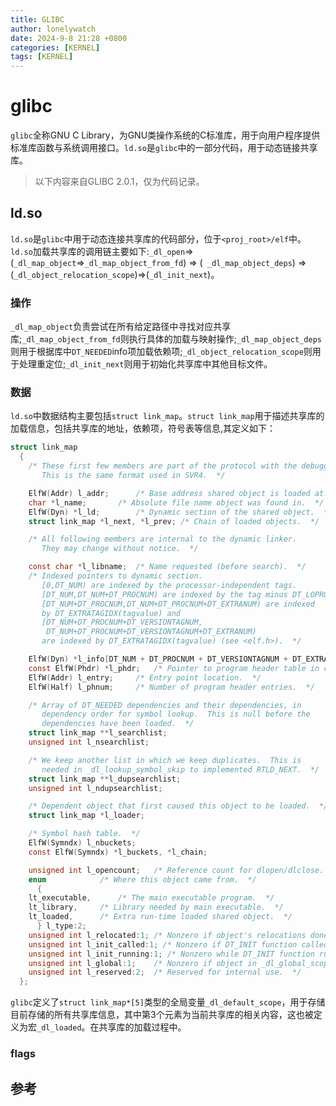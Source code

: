 ```yaml
---
title: GLIBC
author: lonelywatch
date: 2024-9-8 21:28 +0800
categories: [KERNEL]
tags: [KERNEL] 
---
```


# glibc

`glibc`全称GNU C Library，为GNU类操作系统的C标准库，用于向用户程序提供标准库函数与系统调用接口。`ld.so`是`glibc`中的一部分代码，用于动态链接共享库。

> 以下内容来自GLIBC 2.0.1，仅为代码记录。

## ld.so

`ld.so`是`glibc`中用于动态连接共享库的代码部分，位于`<proj_root>/elf`中。`ld.so`加载共享库的调用链主要如下:`_dl_open`=>(`_dl_map_object`=>`_dl_map_object_from_fd`) => (` _dl_map_object_deps`) => (`_dl_object_relocation_scope`)=>(`_dl_init_next`)。

### 操作

`_dl_map_object`负责尝试在所有给定路径中寻找对应共享库;`_dl_map_object_from_fd`则执行具体的加载与映射操作;`_dl_map_object_deps`则用于根据库中`DT_NEEDED`info项加载依赖项;`_dl_object_relocation_scope`则用于处理重定位;`_dl_init_next`则用于初始化共享库中其他目标文件。

### 数据

`ld.so`中数据结构主要包括`struct link_map`。`struct link_map`用于描述共享库的加载信息，包括共享库的地址，依赖项，符号表等信息,其定义如下：

```c
struct link_map
  {
    /* These first few members are part of the protocol with the debugger.
       This is the same format used in SVR4.  */

    ElfW(Addr) l_addr;		/* Base address shared object is loaded at.  */
    char *l_name;		/* Absolute file name object was found in.  */
    ElfW(Dyn) *l_ld;		/* Dynamic section of the shared object.  */
    struct link_map *l_next, *l_prev; /* Chain of loaded objects.  */

    /* All following members are internal to the dynamic linker.
       They may change without notice.  */

    const char *l_libname;	/* Name requested (before search).  */
    /* Indexed pointers to dynamic section.
       [0,DT_NUM) are indexed by the processor-independent tags.
       [DT_NUM,DT_NUM+DT_PROCNUM) are indexed by the tag minus DT_LOPROC.
       [DT_NUM+DT_PROCNUM,DT_NUM+DT_PROCNUM+DT_EXTRANUM) are indexed
       by DT_EXTRATAGIDX(tagvalue) and
       [DT_NUM+DT_PROCNUM+DT_VERSIONTAGNUM,
        DT_NUM+DT_PROCNUM+DT_VERSIONTAGNUM+DT_EXTRANUM)
       are indexed by DT_EXTRATAGIDX(tagvalue) (see <elf.h>).  */

    ElfW(Dyn) *l_info[DT_NUM + DT_PROCNUM + DT_VERSIONTAGNUM + DT_EXTRANUM];
    const ElfW(Phdr) *l_phdr;	/* Pointer to program header table in core.  */
    ElfW(Addr) l_entry;		/* Entry point location.  */
    ElfW(Half) l_phnum;		/* Number of program header entries.  */

    /* Array of DT_NEEDED dependencies and their dependencies, in
       dependency order for symbol lookup.  This is null before the
       dependencies have been loaded.  */
    struct link_map **l_searchlist;
    unsigned int l_nsearchlist;

    /* We keep another list in which we keep duplicates.  This is
       needed in _dl_lookup_symbol_skip to implemented RTLD_NEXT.  */
    struct link_map **l_dupsearchlist;
    unsigned int l_ndupsearchlist;

    /* Dependent object that first caused this object to be loaded.  */
    struct link_map *l_loader;

    /* Symbol hash table.  */
    ElfW(Symndx) l_nbuckets;
    const ElfW(Symndx) *l_buckets, *l_chain;

    unsigned int l_opencount;	/* Reference count for dlopen/dlclose.  */
    enum			/* Where this object came from.  */
      {
	lt_executable,		/* The main executable program.  */
	lt_library,		/* Library needed by main executable.  */
	lt_loaded,		/* Extra run-time loaded shared object.  */
      } l_type:2;
    unsigned int l_relocated:1;	/* Nonzero if object's relocations done.  */
    unsigned int l_init_called:1; /* Nonzero if DT_INIT function called.  */
    unsigned int l_init_running:1; /* Nonzero while DT_INIT function runs.  */
    unsigned int l_global:1;	/* Nonzero if object in _dl_global_scope.  */
    unsigned int l_reserved:2;	/* Reserved for internal use.  */
  };

```

`glibc`定义了`struct link_map*[5]`类型的全局变量`_dl_default_scope`，用于存储目前存储的所有共享库信息，其中第3个元素为当前共享库的相关内容，这也被定义为宏`_dl_loaded`。在共享库的加载过程中。

### flags



## 参考



